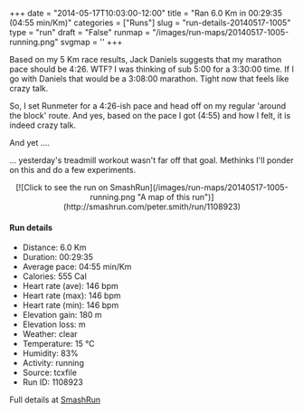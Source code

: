 +++
date = "2014-05-17T10:03:00-12:00"
title = "Ran 6.0 Km in 00:29:35 (04:55 min/Km)"
categories = ["Runs"]
slug = "run-details-20140517-1005"
type = "run"
draft = "False"
runmap = "/images/run-maps/20140517-1005-running.png"
svgmap = '<polyline points="93 48, 99 38, 99 33, 93 33, 86 30, 74 35, 66 35, 50 50, 39 58, 35 60, 14 68, 7 70, 0 64, 3 61, 23 48, 50 31, 65 38, 87 31, 100 32, 100 35, 97 41, 99 44, 96 49">'
+++

Based on my 5 Km race results, Jack Daniels suggests that my marathon pace should be 4:26. WTF? I was thinking of sub 5:00 for a 3:30:00 time. If I go with Daniels that would be a 3:08:00 marathon. Tight now that feels like crazy talk. 

So, I set Runmeter for a 4:26-ish pace and head off on my regular 'around the block' route. And yes, based on the pace I got (4:55) and how I felt, it is indeed crazy talk. 

And yet ....

... yesterday's treadmill workout wasn't far off that goal. Methinks I'll ponder on this and do a few experiments. 




<!--more-->

<center>
[![Click to see the run on SmashRun](/images/run-maps/20140517-1005-running.png "A map of this run")](http://smashrun.com/peter.smith/run/1108923)
</center>

#### Run details

* Distance: 6.0 Km
* Duration: 00:29:35
* Average pace: 04:55 min/Km
* Calories: 555 Cal
* Heart rate (ave): 146 bpm
* Heart rate (max): 146 bpm
* Heart rate (min): 146 bpm
* Elevation gain: 180 m
* Elevation loss:  m
* Weather: clear
* Temperature: 15 &deg;C
* Humidity: 83%
* Activity: running
* Source: tcxfile
* Run ID: 1108923

Full details at [SmashRun](http://smashrun.com/peter.smith/run/1108923)